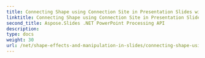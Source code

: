 ```yaml
---
title: Connecting Shape using Connection Site in Presentation Slides with Aspose.Slides
linktitle: Connecting Shape using Connection Site in Presentation Slides with Aspose.Slides
second_title: Aspose.Slides .NET PowerPoint Processing API
description: 
type: docs
weight: 30
url: /net/shape-effects-and-manipulation-in-slides/connecting-shape-using-connection-site/
---
```

